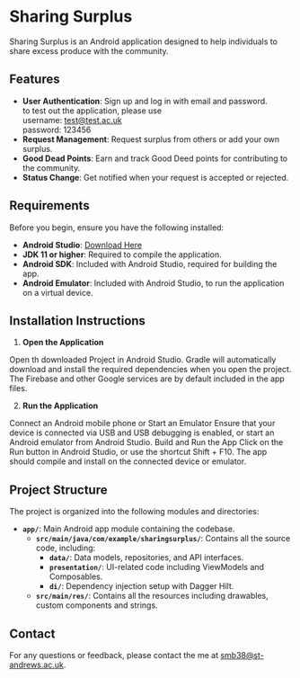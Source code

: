 # Sharing Surplus

Sharing Surplus is an Android application designed to help individuals to share excess produce with the community.



## Features

- **User Authentication**: Sign up and log in with email and password.  
to test out the application, please use  
username: test@test.ac.uk  
password: 123456
- **Request Management**: Request surplus  from others or add your own surplus.
- **Good Dead Points**: Earn and track Good Deed points for contributing to the community.
- **Status Change**: Get notified when your request is accepted or rejected.

## Requirements

Before you begin, ensure you have the following installed:

- **Android Studio**: [Download Here](https://developer.android.com/studio)
- **JDK 11 or higher**: Required to compile the application.
- **Android SDK**: Included with Android Studio, required for building the app.
- **Android Emulator**: Included with Android Studio, to run the application on a virtual device.

## Installation Instructions

1. **Open the Application**

Open th downloaded Project in Android Studio.
Gradle will automatically download and install the required dependencies when you open the project.
The Firebase and other Google services are by default included in the app files.

2. **Run the Application**  


Connect an Android mobile phone or Start an Emulator
Ensure that your device is connected via USB and USB debugging is enabled, or start an Android emulator from Android Studio.
Build and Run the App
Click on the Run button in Android Studio, or use the shortcut Shift + F10.
The app should compile and install on the connected device or emulator.

## Project Structure

The project is organized into the following modules and directories:

- **`app/`**: Main Android app module containing the codebase.
  - **`src/main/java/com/example/sharingsurplus/`**: Contains all the source code, including:
    - **`data/`**: Data models, repositories, and API interfaces.
    - **`presentation/`**: UI-related code including ViewModels and Composables.
    - **`di/`**: Dependency injection setup with Dagger Hilt.
  - **`src/main/res/`**: Contains all the resources including drawables, custom components and strings.


## Contact

For any questions or feedback, please contact the me at [smb38@st-andrews.ac.uk](mailto:[smb38@st-andrews.ac.uk).